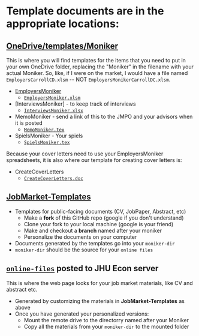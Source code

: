 # Template documents are in the appropriate locations:

## [OneDrive/templates/Moniker](https://livejohnshopkins-my.sharepoint.com/:f:/g/personal/econplacement_jh_edu/EuLpAiLBlKxJiA681OAjMiIBsImAqRMYuu-HKEIX0-t1Lw?e=dqQIV3)

This is where you will find templates for the items that you need to put in your own OneDrive folder,
replacing the "Moniker" in the filename with your actual Moniker. So, like, if I were on the market,
I would have a file named `EmployersCarrollCD.xlsm` -- NOT `EmployersMonikerCarrollDC.xlsm`.

  * [EmployersMoniker](https://\pageurl/Steps/#employers-lists)
    - [`EmployersMoniker.xlsm`](https://livejohnshopkins-my.sharepoint.com/:x:/g/personal/econplacement_jh_edu/EUXOP3uK5X9EgqUy8v72KgIBi8Bgy5dv53-QYnGkj9ttag?e=hmPSaY)
  * [InterviewsMoniker] - to keep track of interviews
    - [`InterviewsMoniker.xlsx`](https://livejohnshopkins-my.sharepoint.com/:f:/g/personal/econplacement_jh_edu/EuLpAiLBlKxJiA681OAjMiIBqdYrJrfcAUQxarLFe4pU7A?e=fPOwyf)
  * MemoMoniker - send a link of this to the JMPO and your advisors when it is posted
    - [`MemoMoniker.tex`](https://livejohnshopkins-my.sharepoint.com/:u:/g/personal/econplacement_jh_edu/EbKwIYCn44dMjpQTictKWboBXUjz8b0iQMTB-c5yPjdGgQ?e=QMQZQu)
  * SpielsMoniker - Your spiels
    - [`SpielsMoniker.tex`](https://livejohnshopkins-my.sharepoint.com/:u:/g/personal/econplacement_jh_edu/ET8ilNbW1ktEnj8bsDUedXQBDu0GjU-CAjtPEofvvIxx5Q?e=k73yrt)
  
Because your cover letters need to use your EmployersMoniker spreadsheets, it is also where our template for creating cover letters is:

  * CreateCoverLetters
    - [`CreateCoverLetters.doc`](https://livejohnshopkins-my.sharepoint.com/:w:/g/personal/econplacement_jh_edu/EftNCyjLEctGgnYk2V9J-yoBmJ7Sx3VXfKi1_rZJA-hdtg?e=igNoIl)

## [JobMarket-Templates](https://github.com/ccarrollATjhuecon/JobMarket-Templates)

  * Templates for public-facing documents (CV, JobPaper, Abstract, etc)
     * Make a **fork** of this GitHub repo (google if you don't understand)
     * Clone your fork to your local machine (google is your friend)
	 * Make and checkout a **branch** named after your moniker
	 * Personalize the documents on your computer
  * Documents generated by the templates go into your `moniker-dir`
  * `moniker-dir` should be the source for your `online files`
  
## [`online-files`](https://github.com/ccarrollATjhuecon/JobMarket/blob/main/JobMarketProceduresHelp.md) posted to JHU Econ server

This is where the web page looks for your job market materials, like CV and abstract etc.

  * Generated by customizing the materials in **JobMarket-Templates** as above
  * Once you have generated your personalized versions:
     * Mount the remote drive to the directorry named after your Moniker
	 * Copy all the materials from your `moniker-dir` to the mounted folder
